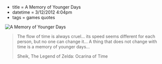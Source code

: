 * title = A Memory of Younger Days
* datetime = 3/12/2012 4:04pm
* tags = games quotes

![A Memory of Younger Days](/up/a-memory-of-younger-days.jpg)

> The flow of time is always cruel...
> its speed seems different for each person, but no one can change it...
> A thing that does not change with time is a memory of younger days...
>
> <span class="author">Sheik, The Legend of Zelda: Ocarina of Time</span>
